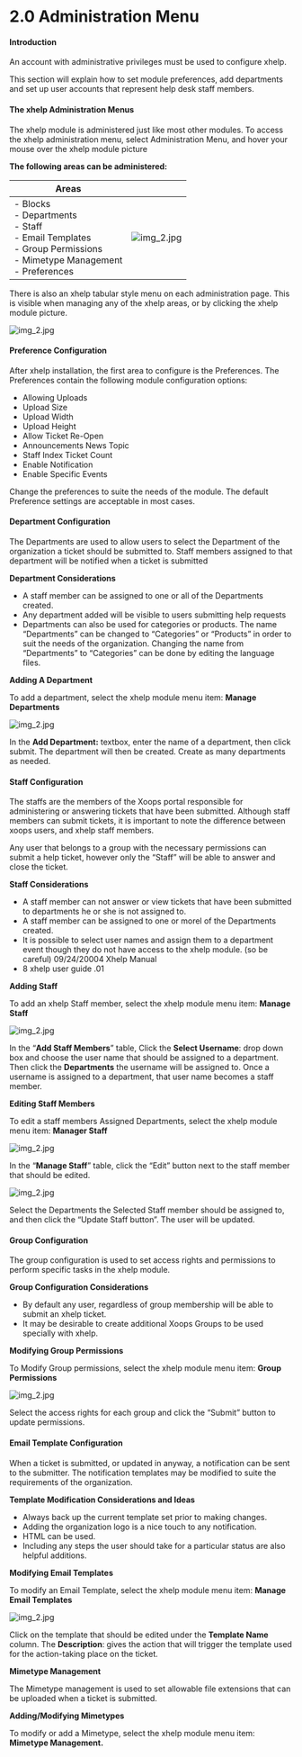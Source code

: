 # 2.0 Administration Menu

#### Introduction

An account with administrative privileges must be used to configure xhelp.

This section will explain how to set module preferences, add departments and set up user accounts that represent help desk staff members.

#### The xhelp Administration Menus

The xhelp module is administered just like most other modules. To access the
xhelp administration menu, select Administration Menu, and hover your mouse
over the xhelp module picture

**The following areas can be administered:**

| Areas |  |
| -- | -- |
| - Blocks</br> - Departments</br>- Staff</br> - Email Templates</br>- Group Permissions</br>- Mimetype Management</br>- Preferences |![img_2.jpg](../assets/img_0.jpg)  |


There is also an xhelp tabular style menu on each administration page. This is
visible when managing any of the xhelp areas, or by clicking the xhelp module
picture.

![img_2.jpg](../assets/img_1.jpg) 

#### Preference Configuration


After xhelp installation, the first area to configure is the Preferences. The
Preferences contain the following module configuration options:
*  Allowing Uploads
*  Upload Size
*  Upload Width
*  Upload Height
*  Allow Ticket Re-Open
*  Announcements News Topic
*  Staff Index Ticket Count
*  Enable Notification
*  Enable Specific Events

Change the preferences to suite the needs of the module. The default Preference
settings are acceptable in most cases.

#### Department Configuration

The Departments are used to allow users to select the Department of the
organization a ticket should be submitted to. Staff members assigned to that
department will be notified when a ticket is submitted

**Department Considerations**

*  A staff member can be assigned to one or all of the Departments created.
*  Any department added will be visible to users submitting help requests
*  Departments can also be used for categories or products. The name
“Departments” can be changed to “Categories” or “Products” in order to
suit the needs of the organization. Changing the name from
“Departments” to “Categories” can be done by editing the language files.


**Adding A Department**


To add a department, select the xhelp module menu item: **Manage
Departments**

![img_2.jpg](../assets/img_2.jpg)

In the **Add Department:** textbox, enter the name of a department, then click
submit. The department will then be created. Create as many departments as
needed.

#### Staff Configuration


The staffs are the members of the Xoops portal responsible for administering or
answering tickets that have been submitted. Although staff members can submit
tickets, it is important to note the difference between xoops users, and xhelp staff members.

Any user that belongs to a group with the necessary permissions can submit a
help ticket, however only the “Staff” will be able to answer and close the ticket.

**Staff Considerations**

*  A staff member can not answer or view tickets that have been submitted
to departments he or she is not assigned to.
*  A staff member can be assigned to one or morel of the Departments
created.
*  It is possible to select user names and assign them to a department event
though they do not have access to the xhelp module. (so be careful)
09/24/20004 Xhelp Manual
* 8 xhelp user guide .01

**Adding Staff**

To add an xhelp Staff member, select the xhelp module menu item: **Manage
Staff**

![img_2.jpg](../assets/img_3.jpg)

In the “**Add Staff Members**” table, Click the **Select Username**: drop down box and choose the user name that should be assigned to a department. Then click the **Departments** the username will be assigned to. Once a username is
assigned to a department, that user name becomes a staff member.

**Editing Staff Members**

To edit a staff members Assigned Departments, select the xhelp module menu
item: **Manager Staff**

![img_2.jpg](../assets/img_4.jpg)

In the “**Manage Staff**” table, click the “Edit” button next to the staff member that should be edited.

![img_2.jpg](../assets/img_5.jpg)

Select the Departments the Selected Staff member should be assigned to, and then
click the “Update Staff button”. The user will be updated.

#### Group Configuration

The group configuration is used to set access rights and permissions to perform
specific tasks in the xhelp module.

**Group Configuration Considerations**

*  By default any user, regardless of group membership will be able to submit
an xhelp ticket.
*  It may be desirable to create additional Xoops Groups to be used specially
with xhelp.

**Modifying Group Permissions**

To Modify Group permissions, select the xhelp module menu item: **Group
Permissions**

![img_2.jpg](../assets/img_6.jpg)

Select the access rights for each group and click the “Submit” button to update
permissions.

#### Email Template Configuration


When a ticket is submitted, or updated in anyway, a notification can be sent to
the submitter. The notification templates may be modified to suite the
requirements of the organization.

**Template Modification Considerations and Ideas**

*  Always back up the current template set prior to making changes.
*  Adding the organization logo is a nice touch to any notification.
*  HTML can be used.
*  Including any steps the user should take for a particular status are also
helpful additions.

**Modifying Email Templates**

To modify an Email Template, select the xhelp module menu item: **Manage
Email Templates**

![img_2.jpg](../assets/img_7.jpg)

Click on the template that should be edited under the **Template Name**
column. The **Description**: gives the action that will trigger the template used
for the action-taking place on the ticket.

**Mimetype Management**

The Mimetype management is used to set allowable file extensions that can be
uploaded when a ticket is submitted.

**Adding/Modifying Mimetypes**

To modify or add a Mimetype, select the xhelp module menu item: **Mimetype
Management.**